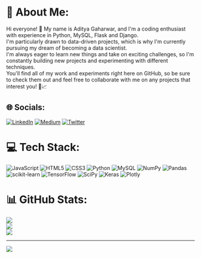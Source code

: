 # 💫 About Me:
Hi everyone! 👋 My name is Aditya Gaharwar, and I'm a coding enthusiast with experience in Python, MySQL, Flask and Django.<br>I'm particularly drawn to data-driven projects, which is why I'm currently pursuing my dream of becoming a data scientist.<br>I'm always eager to learn new things and take on exciting challenges, so I'm constantly building new projects and experimenting with different techniques. <br>You'll find all of my work and experiments right here on GitHub, so be sure to check them out and feel free to collaborate with me on any projects that interest you! 🚀📈


## 🌐 Socials:
[![LinkedIn](https://img.shields.io/badge/LinkedIn-%230077B5.svg?logo=linkedin&logoColor=white)](https://linkedin.com/in/aditya-gaharwar) [![Medium](https://img.shields.io/badge/Medium-12100E?logo=medium&logoColor=white)](https://medium.com/@https://medium.com/@adityagaharwar55) [![Twitter](https://img.shields.io/badge/Twitter-%231DA1F2.svg?logo=Twitter&logoColor=white)](https://twitter.com/https://twitter.com/AdityaGaharwar_) 

# 💻 Tech Stack:
![JavaScript](https://img.shields.io/badge/javascript-%23323330.svg?style=flat&logo=javascript&logoColor=%23F7DF1E) ![HTML5](https://img.shields.io/badge/html5-%23E34F26.svg?style=flat&logo=html5&logoColor=white) ![CSS3](https://img.shields.io/badge/css3-%231572B6.svg?style=flat&logo=css3&logoColor=white) ![Python](https://img.shields.io/badge/python-3670A0?style=flat&logo=python&logoColor=ffdd54) ![MySQL](https://img.shields.io/badge/mysql-%2300f.svg?style=flat&logo=mysql&logoColor=white) ![NumPy](https://img.shields.io/badge/numpy-%23013243.svg?style=flat&logo=numpy&logoColor=white) ![Pandas](https://img.shields.io/badge/pandas-%23150458.svg?style=flat&logo=pandas&logoColor=white) ![scikit-learn](https://img.shields.io/badge/scikit--learn-%23F7931E.svg?style=flat&logo=scikit-learn&logoColor=white) ![TensorFlow](https://img.shields.io/badge/TensorFlow-%23FF6F00.svg?style=flat&logo=TensorFlow&logoColor=white) ![SciPy](https://img.shields.io/badge/SciPy-%230C55A5.svg?style=flat&logo=scipy&logoColor=%white) ![Keras](https://img.shields.io/badge/Keras-%23D00000.svg?style=flat&logo=Keras&logoColor=white) ![Plotly](https://img.shields.io/badge/Plotly-%233F4F75.svg?style=flat&logo=plotly&logoColor=white) 
<!-- ![PyTorch](https://img.shields.io/badge/PyTorch-%23EE4C2C.svg?style=flat&logo=PyTorch&logoColor=white) -->
# 📊 GitHub Stats:
![](https://github-readme-stats.vercel.app/api?username=aditya345-coder&theme=dark&hide_border=false&include_all_commits=false&count_private=false)<br/>
![](https://github-readme-streak-stats.herokuapp.com/?user=aditya345-coder&theme=dark&hide_border=false)<br/>
![](https://github-readme-stats.vercel.app/api/top-langs/?username=aditya345-coder&theme=dark&hide_border=false&include_all_commits=false&count_private=false&layout=compact)

---
[![](https://visitcount.itsvg.in/api?id=aditya345-coder&icon=1&color=0)](https://visitcount.itsvg.in)

<!-- Proudly created with GPRM ( https://gprm.itsvg.in ) -->
